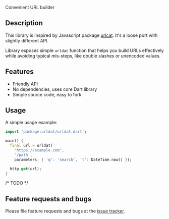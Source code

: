 Convenient URL builder

## Description

This library is inspired by Javascript package [urlcat](https://www.npmjs.com/package/urlcat).
It's a loose port with slightly different API.

Library exposes simple `urldat` function that helps you build URLs effectively
while avoiding typical mis-steps, like double slashes or unencoded values.

## Features

* Friendly API
* No dependencies, uses core Dart library
* Simple source code, easy to fork

## Usage

A simple usage example:

```dart
import 'package:urldat/urldat.dart';

main() {
  final url = urldat(
    'https://example.com',
    '/path',
    parameters: { 'q': 'search', 't': DateTime.now() });

  http.get(url);
}
```

/* TODO */
## Feature requests and bugs

Please file feature requests and bugs at the [issue tracker][tracker].

[tracker]: http://example.com/issues/replaceme
